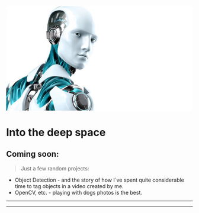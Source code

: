 ![TensorFlow](/images/robo16.jpeg)

# Into the deep space

## Coming soon: 

> Just a few random projects: 

* Object Detection - and the story of how I`ve spent quite considerable time to tag objects in a video created by me.
* OpenCV, etc. - playing with dogs photos is the best. 

----------------
----------------
